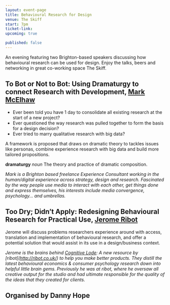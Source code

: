 ```yaml
---
layout: event-page  
title: Behavioural Research for Design
venue: The Skiff
start: 7pm
ticket-link: 
upcoming: true 

published: false
---
```

An evening featuring two Brighton-based speakers discussing how behavioural research can be used for design. Enjoy the talks, beers and networking in great co-working space The Skiff.

## To Bot or Not to Bot: Using Dramaturgy to connect Research with Development, [Mark McElhaw](https://www.linkedin.com/in/mark-mcelhaw-805a92)
* Ever been told you have 1 day to consolidate all existing research at the start of a new project?
* Ever questioned the way research was pulled together to form the basis for a design decision?
* Ever tried to marry qualitative research with big data?

A framework is proposed that draws on dramatic theory to tackles issues like personas, combine experience research with big data and build more tailored propositions.

**dramaturgy** *noun* The theory and practice of dramatic composition.

*Mark is a Brighton based freelance Experience Consultant working in the human/digital experience across strategy, design and research. Fascinated by the way people use media to interact with each other, get things done and express themselves, his interests include media convergence, psychology… and umbrellas.*


## Too Dry; Didn’t Apply: Redesigning Behavioural Research for Practical Use, [Jerome Ribot](https://www.linkedin.com/in/jerome-ribot-6520976)
Jerome will discuss problems researchers experience around with access, translation and implementation of behavioural research, and offer a potential solution that would assist in its use in a design/business context.

*Jerome is the brains behind [Cognitive Lode](http://coglode.com/): A new resource by [ribot[(http://ribot.co.uk/) to help you make better products. They distill the latest behavioural economics & consumer psychology research down into helpful little brain gems. Previously he was at ribot, where he oversaw all creative output for the studio and had ultimate responsible for the quality of the ideas that they created for clients.*

## Organised by Danny Hope
